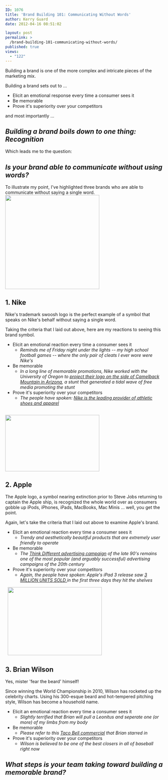 ```yaml
---
ID: 1076
title: 'Brand Building 101: Communicating Without Words'
author: Kerry Guard
date: 2012-04-16 08:51:02

layout: post
permalink: >
  /brand-building-101-communicating-without-words/
published: true
views:
  - "122"
---
```

Building a brand is one of the more complex and intricate pieces of the marketing mix.

Building a brand sets out to ...
<ul>
	<li>Elicit an emotional response every time a consumer sees it</li>
	<li>Be memorable</li>
	<li>Prove it's superiority over your competitors</li>
</ul>
and most importantly ...
<h2><em>Building a brand boils down to one thing: Recognition </em></h2>
Which leads me to the question:
<h2><em>Is your brand able to communicate without using words?</em></h2>
To illustrate my point, I've highlighted three brands who are able to communicate without saying a single word.

<img class="aligncenter size-medium wp-image-1077" title="Nike-Logo" alt="" src="http://mkgmediagroup.com/wp-content/uploads/2012/04/Nike-Logo-300x300.jpg" width="300" height="300" />
<h2>1. Nike</h2>
Nike's trademark swoosh logo is the perfect example of a symbol that speaks on Nike's behalf without saying a single word.

Taking the criteria that I laid out above, here are my reactions to seeing this brand symbol.
<ul>
	<li>Elicit an emotional reaction every time a consumer sees it
<ul>
	<li><em>Reminds me of Friday night under the lights -- my high school football games -- where the only pair of cleats I ever wore were Nike's</em></li>
</ul>
</li>
	<li>Be memorable
<ul>
	<li><em>In a long line of memorable promotions, Nike worked with the University of Oregon to <a href="http://www.youtube.com/watch?v=-CbDwkyHnk8" target="_blank">project their logo on the side of Camelback Mountain in Arizona</a>, a stunt that generated a tidal wave of free media promoting the stunt</em></li>
</ul>
</li>
	<li>Prove it's superiority over your competitors
<ul>
	<li><em>The people have spoken: <a href="http://en.wikipedia.org/wiki/Nike,_Inc." target="_blank">Nike is the leading provider of athletic shoes and apparel</a></em></li>
</ul>
</li>
</ul>
<h2><img class="aligncenter size-medium wp-image-1078" title="apple-logo-font" alt="" src="http://mkgmediagroup.com/wp-content/uploads/2012/04/apple-logo-font-300x180.jpg" width="300" height="180" /></h2>
<h2>2. Apple</h2>
The Apple logo, a symbol nearing extinction prior to Steve Jobs returning to captain the Apple ship, is recognized the whole world over as consumers gobble up iPods, iPhones, iPads, MacBooks, Mac Minis ... well, you get the point.

Again, let's take the criteria that I laid out above to examine Apple's brand.
<ul>
	<li>Elicit an emotional reaction every time a consumer sees it
<ul>
	<li><em>Trendy and aesthetically beautiful products that are extremely user friendly to operate</em></li>
</ul>
</li>
	<li>Be memorable
<ul>
	<li><em>The <a href="http://www.youtube.com/watch?v=4oAB83Z1ydE" target="_blank">Think Different advertising campaign</a> of the late 90's remains one of the most popular (and arguably successful) advertising campaigns of the 20th century</em></li>
</ul>
</li>
	<li>Prove it's superiority over your competitors
<ul>
	<li><em>Again, the people have spoken: Apple's iPad 3 release saw <a href="http://www.techradar.com/news/mobile-computing/tablets/new-ipad-3-tops-3-million-sales-in-3-days-1072324" target="_blank">3 MILLION UNITS SOLD </a>in the first three days they hit the shelves</em></li>
</ul>
</li>
</ul>
&nbsp;

<img class="aligncenter size-medium wp-image-1079" title="brian wilson" alt="" src="http://mkgmediagroup.com/wp-content/uploads/2012/04/brian-wilson-300x217.png" width="300" height="217" />
<h2>3. Brian Wilson</h2>
Yes, mister 'fear the beard' himself!

Since winning the World Championship in 2010, Wilson has rocketed up the celebrity charts. Using his 300-esque beard and hot-tempered pitching style, Wilson has become a household name.
<ul>
	<li>Elicit an emotional reaction every time a consumer sees it
<ul>
	<li><em>Slightly terrified that Brian will pull a Leonitus and seperate one (or more) of my limbs from my body</em></li>
</ul>
</li>
	<li>Be memorable
<ul>
	<li><em>Please refer to this <a href="http://www.youtube.com/watch?v=iLsDZjIH7sE" target="_blank">Taco Bell commercial</a> that Brian starred in </em></li>
</ul>
</li>
	<li>Prove it's superiority over your competitors
<ul>
	<li><em>Wilson is believed to be one of the best closers in all of baseball right now</em></li>
</ul>
</li>
</ul>
<h2><em>What steps is your team taking toward building a memorable brand?</em></h2>